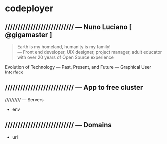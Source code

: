 # codeployer

## /////////////////////////// — Nuno Luciano [ @gigamaster ]

>Earth is my homeland, humanity is my family!   
— Front end developer, UIX designer, project manager, adult educator with over 20 years of Open Source experience

Evolution of Technology — Past, Present, and Future — Graphical User Interface


## /////////////////////////// — App to free cluster

////////// — Servers  

- env

## /////////////////////////// — Domains  

- url
